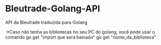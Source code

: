 # Bleutrade-Golang-API
API da Bleutrade traduzida para Golang

->Caso não tenha as bibliotecas no seu PC do golang, você pode usar o comando go get "import que sera baixado"
go get "nome_da_biblioteca"
